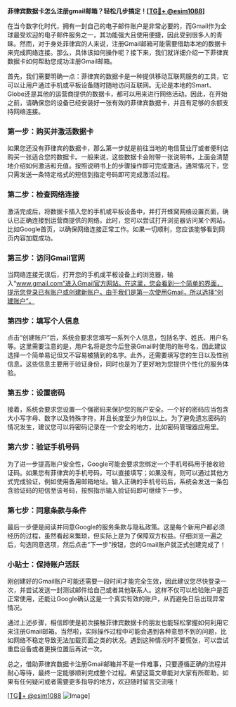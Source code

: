 **菲律宾数据卡怎么注册gmail邮箱？轻松几步搞定！[[TG💪+ @esim1088](https://t.me/s/esim1088)]**

在当今数字化时代，拥有一封自己的电子邮件账户是非常必要的，而Gmail作为全球最受欢迎的电子邮件服务之一，其功能强大且使用便捷，因此受到很多人的青睐。然而，对于身处菲律宾的人来说，注册Gmail邮箱可能需要借助本地的数据卡来完成网络连接。那么，具体该如何操作呢？接下来，我们就详细介绍一下菲律宾数据卡如何帮助您成功注册Gmail邮箱。

首先，我们需要明确一点：菲律宾的数据卡是一种提供移动互联网服务的工具，它可以让用户通过手机或平板设备随时随地访问互联网。无论是本地的Smart、Globe还是其他的运营商提供的数据卡，都可以用来进行网络活动。因此，在开始之前，请确保您的设备已经安装好一张有效的菲律宾数据卡，并且有足够的余额支持网络连接。

### 第一步：购买并激活数据卡

如果您还没有菲律宾的数据卡，那么第一步就是前往当地的电信营业厅或者便利店购买一张适合您的数据卡。一般来说，这些数据卡会附带一张说明书，上面会清楚地介绍如何激活和充值。按照说明书上的步骤操作即可完成激活。通常情况下，您只需发送一条特定格式的短信到指定号码即可完成激活过程。

### 第二步：检查网络连接

激活完成后，将数据卡插入您的手机或平板设备中，并打开蜂窝网络设置页面，确认已正确连接到运营商提供的网络。此时，您可以尝试打开浏览器访问某个网站，比如Google首页，以确保网络连接正常工作。如果一切顺利，您应该能够看到网页内容加载成功。

### 第三步：访问Gmail官网

当网络连接无误后，打开您的手机或平板设备上的浏览器，输入“www.gmail.com”进入Gmail官方网站。在这里，您会看到一个简单的界面，提示您登录已有账户或创建新账户。由于我们是第一次使用Gmail，所以选择“创建账户”。

### 第四步：填写个人信息

点击“创建账户”后，系统会要求您填写一系列个人信息，包括名字、姓氏、用户名等。这里需要注意的是，用户名将是您今后登录Gmail时使用的账号名，因此建议选择一个简单易记但又不容易被猜到的名字。此外，还需要填写您的生日以及性别信息。这些信息主要用于验证身份，同时也是为了更好地为您提供个性化的服务体验。

### 第五步：设置密码

接着，系统会要求您设置一个强密码来保护您的账户安全。一个好的密码应当包含大小写字母、数字以及特殊字符，并且长度至少为8位以上。为了避免遗忘密码的情况发生，建议您可以将密码记录在一个安全的地方，比如密码管理器应用里。

### 第六步：验证手机号码

为了进一步提高账户安全性，Google可能会要求您绑定一个手机号码用于接收验证码。如果您有菲律宾的手机号码，可以直接填写；如果没有，则可以通过其他方式完成验证，例如使用备用邮箱地址。输入正确的手机号码后，系统会发送一条包含验证码的短信至该号码，按照指示输入验证码即可继续下一步。

### 第七步：同意条款与条件

最后一步便是阅读并同意Google的服务条款与隐私政策。这是每个新用户都必须经历的过程，虽然看起来繁琐，但实际上是为了保障双方权益。仔细浏览一遍之后，勾选同意选项，然后点击“下一步”按钮，您的Gmail账户就正式创建完成了！

### 小贴士：保持账户活跃

刚创建好的Gmail账户可能还需要一段时间才能完全生效，因此建议您尽快登录一次，并尝试发送一封测试邮件给自己或者其他联系人。这样不仅可以检验账户是否正常使用，还能让Google确认这是一个真实有效的账户，从而避免日后出现异常情况。

通过上述步骤，相信即使是初次接触菲律宾数据卡的朋友也能轻松掌握如何利用它来注册Gmail邮箱。当然啦，实际操作过程中可能会遇到各种意想不到的问题，比如网络不稳定导致无法加载页面之类的状况。遇到这种情况时不要慌张，可以尝试重启设备或者更换位置后再试一次。

总之，借助菲律宾数据卡注册Gmail邮箱并不是一件难事，只要遵循正确的流程并耐心等待，最终一定能够顺利完成整个过程。希望这篇文章能对大家有所帮助，如果有任何疑问或者需要更多指导的地方，欢迎随时留言交流哦！

[[TG💪+ @esim1088](https://t.me/s/esim1088) ![Image](https://i.postimg.cc/4NQfJmqS/Snipaste-2025-05-13-00-14-12.png)]